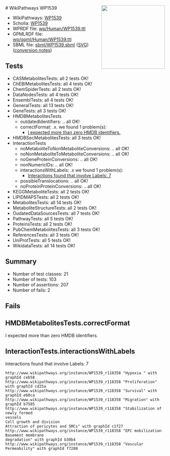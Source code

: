 <img style="float: right; width: 200px" src="../logo.png" />
# WikiPathways WP1539

* WikiPathways: [WP1539](https://identifiers.org/wikipathways:WP1539)
* Scholia: [WP1539](https://scholia.toolforge.org/wikipathways/WP1539)
* WPRDF file: [wp/Human/WP1539.ttl](../wp/Human/WP1539.ttl)
* GPMLRDF file: [wp/gpml/Human/WP1539.ttl](../wp/gpml/Human/WP1539.ttl)
* SBML file: [sbml/WP1539.sbml](../sbml/WP1539.sbml) ([SVG](../sbml/WP1539.svg)) ([conversion notes](../sbml/WP1539.txt))

## Tests
* CASMetabolitesTests: all 2 tests OK!
* ChEBIMetabolitesTests: all 4 tests OK!
* ChemSpiderTests: all 2 tests OK!
* DataNodesTests: all 4 tests OK!
* EnsemblTests: all 4 tests OK!
* GeneralTests: all 13 tests OK!
* GeneTests: all 3 tests OK!
* HMDBMetabolitesTests
    * outdatedIdentifiers: .. all OK!
    * correctFormat: .x. we found 1 problem(s):
        * [I expected more than zero HMDB identifiers.](#ad154c1e)
* HMDBSecMetabolitesTests: all 3 tests OK!
* InteractionTests
    * noMetaboliteToNonMetaboliteConversions: .. all OK!
    * noNonMetaboliteToMetaboliteConversions: .. all OK!
    * noGeneProteinConversions: .. all OK!
    * nonNumericIDs: .. all OK!
    * interactionsWithLabels: .x we found 1 problem(s):
        * [Interactions found that involve Labels: 7](#630d267e)
    * possibleTranslocations: .. all OK!
    * noProteinProteinConversions: .. all OK!
* KEGGMetaboliteTests: all 2 tests OK!
* LIPIDMAPSTests: all 2 tests OK!
* MetabolitesTests: all 14 tests OK!
* MetaboliteStructureTests: all 2 tests OK!
* OudatedDataSourcesTests: all 7 tests OK!
* PathwayTests: all 5 tests OK!
* ProteinsTests: all 2 tests OK!
* PubChemMetabolitesTests: all 3 tests OK!
* ReferencesTests: all 3 tests OK!
* UniProtTests: all 5 tests OK!
* WikidataTests: all 14 tests OK!


## Summary

* Number of test classes: 21
* Number of tests: 103
* Number of assertions: 207
* Number of fails: 2

## Fails

<a name="ad154c1e" />

## HMDBMetabolitesTests.correctFormat

I expected more than zero HMDB identifiers.
<a name="630d267e" />

## InteractionTests.interactionsWithLabels

Interactions found that involve Labels: 7
```
http://www.wikipathways.org/instance/WP1539_r118358 "Hypoxia " with graphId ceb58
http://www.wikipathways.org/instance/WP1539_r118358 "Proliferation" with graphId cd25a
http://www.wikipathways.org/instance/WP1539_r118358 "Survival" with graphId e60ca
http://www.wikipathways.org/instance/WP1539_r118358 "Migration" with graphId b7585
http://www.wikipathways.org/instance/WP1539_r118358 "Stabilization of newly formed
vessels
Cell growth and division
Attraction of pericytes and SMCs" with graphId c1f27
http://www.wikipathways.org/instance/WP1539_r118358 "EPC mobilization
Basement membrane
degradation" with graphId b30b4
http://www.wikipathways.org/instance/WP1539_r118358 "Vascular
Permeability" with graphId f7280
```

